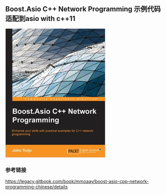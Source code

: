 ## Boost.Asio C++ Network Programming 示例代码适配到asio with c++11

![封面](cover.jpg)

### 参考链接

<https://legacy.gitbook.com/book/mmoaay/boost-asio-cpp-network-programming-chinese/details>
